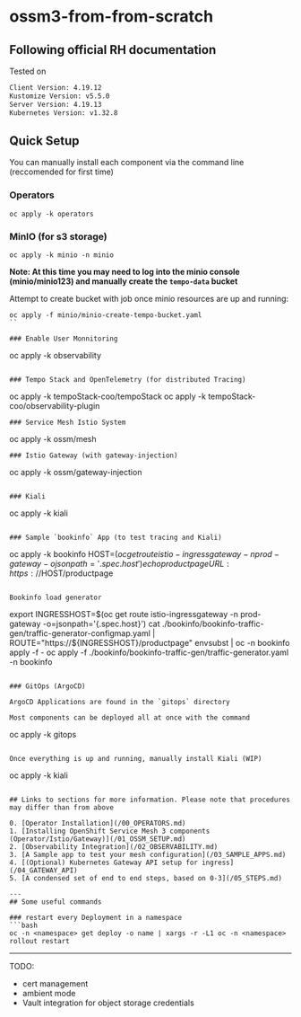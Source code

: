 # ossm3-from-from-scratch
Following official RH documentation
---
Tested on
```bash
Client Version: 4.19.12
Kustomize Version: v5.5.0
Server Version: 4.19.13
Kubernetes Version: v1.32.8
```
## Quick Setup 

You can manually install each component via the command line (reccomended for first time)

### Operators

```
oc apply -k operators
```

### MinIO (for s3 storage)

```
oc apply -k minio -n minio
```

**Note: At this time you may need to log into the minio console (minio/minio123) and manually create the `tempo-data` bucket**

Attempt to create bucket with job once minio resources are up and running:

```
oc apply -f minio/minio-create-tempo-bucket.yaml 
``

### Enable User Monnitoring

```
oc apply -k observability
```

### Tempo Stack and OpenTelemetry (for distributed Tracing)
```
oc apply -k  tempoStack-coo/tempoStack
oc apply -k tempoStack-coo/observability-plugin
```
### Service Mesh Istio System
``` 
oc apply -k ossm/mesh
```
### Istio Gateway (with gateway-injection)
```
oc apply -k ossm/gateway-injection
```

### Kiali
```
oc apply -k kiali
```

### Sample `bookinfo` App (to test tracing and Kiali)
```
oc apply -k bookinfo
HOST=$(oc get route istio-ingressgateway -n prod-gateway -o jsonpath='{.spec.host}')
echo productpage URL: https://$HOST/productpage
```            

Bookinfo load generator
```
export INGRESSHOST=$(oc get route istio-ingressgateway -n prod-gateway -o=jsonpath='{.spec.host}')
cat ./bookinfo/bookinfo-traffic-gen/traffic-generator-configmap.yaml | ROUTE="https://${INGRESSHOST}/productpage" envsubst | oc -n bookinfo apply -f - 
oc apply -f ./bookinfo/bookinfo-traffic-gen/traffic-generator.yaml -n bookinfo
```

### GitOps (ArgoCD)

ArgoCD Applications are found in the `gitops` directory

Most components can be deployed all at once with the command

```
oc apply -k gitops
```

Once everything is up and running, manually install Kiali (WIP)
```
oc apply -k kiali
```

## Links to sections for more information. Please note that procedures may differ than from above

0. [Operator Installation](/00_OPERATORS.md)
1. [Installing OpenShift Service Mesh 3 components (Operator/Istio/Gateway)](/01_OSSM_SETUP.md)
2. [Observability Integration](/02_OBSERVABILITY.md)
3. [A Sample app to test your mesh configuration](/03_SAMPLE_APPS.md)
4. [(Optional) Kubernetes Gateway API setup for ingress](/04_GATEWAY_API)
5. [A condensed set of end to end steps, based on 0-3](/05_STEPS.md)

---
## Some useful commands

### restart every Deployment in a namespace
```bash
oc -n <namespace> get deploy -o name | xargs -r -L1 oc -n <namespace> rollout restart
```


---
TODO: 
- cert management
- ambient mode
- Vault integration for object storage credentials
